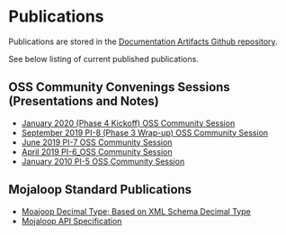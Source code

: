 # Publications

Publications are stored in the [Documentation Artifacts Github repository](https://github.com/mojaloop/documentation-artifacts).

See below listing of current published publications.

## OSS Community Convenings Sessions (Presentations and Notes)

- [January 2020 (Phase 4 Kickoff) OSS Community Session](https://github.com/mojaloop/documentation-artifacts/tree/master/presentations/January%202020%20OSS%20Community%20Session)
- [September 2019 PI-8 (Phase 3 Wrap-up) OSS Community Session](https://github.com/mojaloop/documentation-artifacts/tree/master/presentations/September%202019%20PI-8_OSS_community%20session)
- [June 2019 PI-7 OSS Community Session](https://github.com/mojaloop/documentation-artifacts/tree/master/presentations/June%202019%20PI-7_OSS_community%20session)
- [April 2019 PI-6_OSS Community Session](https://github.com/mojaloop/documentation-artifacts/tree/master/presentations/April%202019%20PI-6_OSS_community%20session)
- [January 2010 PI-5 OSS Community Session](https://github.com/mojaloop/documentation-artifacts/tree/master/presentations/January%202019)

## Mojaloop Standard Publications

- [Moajoop Decimal Type; Based on XML Schema Decimal Type](./discussions/decimal.md)
- [Mojaloop API Specification](https://github.com/mojaloop/mojaloop-specification/blob/master/API%20Definition%20v1.0.pdf)

